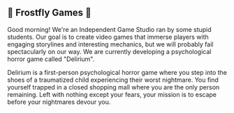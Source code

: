 ## 🧊 Frostfly Games 🧊
Good morning! We're an Independent Game Studio ran by some stupid students.
Our goal is to create video games that immerse players with engaging storylines and interesting mechanics, but we will probably fail spectacularly on our way. We are currently developing a psychological horror game called "Delirium".

Delirium is a first-person psychological horror game where you step into the shoes of a traumatized child experiencing their worst nightmare. You find yourself trapped in a closed shopping mall where you are the only person remaining. Left with nothing except your fears, your mission is to escape before your nightmares devour you.
